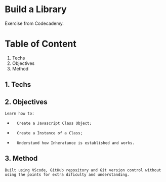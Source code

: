 # Build a Library

Exercise from Codecademy.

# Table of Content

1.  Techs
2.  Objectives
3.  Method

## 1. Techs



## 2. Objectives

    Learn how to:
+       Create a Javascript Class Object;
+       Create a Instance of a Class;
+       Understand how Inheratance is established and works.        

## 3. Method

    Built using VScode, GitHub repository and Git version control without using the points for extra dificulty and understanding.